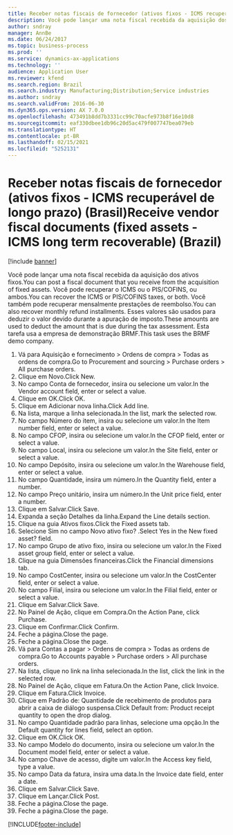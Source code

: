 ```yaml
---
title: Receber notas fiscais de fornecedor (ativos fixos - ICMS recuperável de longo prazo) (Brasil)
description: Você pode lançar uma nota fiscal recebida da aquisição dos ativos fixos.
author: sndray
manager: AnnBe
ms.date: 06/24/2017
ms.topic: business-process
ms.prod: ''
ms.service: dynamics-ax-applications
ms.technology: ''
audience: Application User
ms.reviewer: kfend
ms.search.region: Brazil
ms.search.industry: Manufacturing;Distribution;Service industries
ms.author: sndray
ms.search.validFrom: 2016-06-30
ms.dyn365.ops.version: AX 7.0.0
ms.openlocfilehash: 473491b8dd7b3331cc99c70acfe973b8f16e10d8
ms.sourcegitcommit: eaf330dbee1db96c20d5ac479f007747bea079eb
ms.translationtype: HT
ms.contentlocale: pt-BR
ms.lasthandoff: 02/15/2021
ms.locfileid: "5252131"
---
```

# <a name="receive-vendor-fiscal-documents-fixed-assets---icms-long-term-recoverable-brazil"></a><span data-ttu-id="2dd95-103">Receber notas fiscais de fornecedor (ativos fixos - ICMS recuperável de longo prazo) (Brasil)</span><span class="sxs-lookup"><span data-stu-id="2dd95-103">Receive vendor fiscal documents (fixed assets - ICMS long term recoverable) (Brazil)</span></span>

[!include [banner](../../includes/banner.md)]

<span data-ttu-id="2dd95-104">Você pode lançar uma nota fiscal recebida da aquisição dos ativos fixos.</span><span class="sxs-lookup"><span data-stu-id="2dd95-104">You can post a fiscal document that you receive from the acquisition of fixed assets.</span></span> <span data-ttu-id="2dd95-105">Você pode recuperar o ICMS ou o PIS/COFINS, ou ambos.</span><span class="sxs-lookup"><span data-stu-id="2dd95-105">You can recover the ICMS or PIS/COFINS taxes, or both.</span></span> <span data-ttu-id="2dd95-106">Você também pode recuperar mensalmente prestações de reembolso.</span><span class="sxs-lookup"><span data-stu-id="2dd95-106">You can also recover monthly refund installments.</span></span> <span data-ttu-id="2dd95-107">Esses valores são usados para deduzir o valor devido durante a apuração de imposto.</span><span class="sxs-lookup"><span data-stu-id="2dd95-107">These amounts are used to deduct the amount that is due during the tax assessment.</span></span> <span data-ttu-id="2dd95-108">Esta tarefa usa a empresa de demonstração BRMF.</span><span class="sxs-lookup"><span data-stu-id="2dd95-108">This task uses the BRMF demo company.</span></span>

1. <span data-ttu-id="2dd95-109">Vá para Aquisição e fornecimento > Ordens de compra > Todas as ordens de compra.</span><span class="sxs-lookup"><span data-stu-id="2dd95-109">Go to Procurement and sourcing > Purchase orders > All purchase orders.</span></span>
2. <span data-ttu-id="2dd95-110">Clique em Novo.</span><span class="sxs-lookup"><span data-stu-id="2dd95-110">Click New.</span></span>
3. <span data-ttu-id="2dd95-111">No campo Conta de fornecedor, insira ou selecione um valor.</span><span class="sxs-lookup"><span data-stu-id="2dd95-111">In the Vendor account field, enter or select a value.</span></span>
4. <span data-ttu-id="2dd95-112">Clique em OK.</span><span class="sxs-lookup"><span data-stu-id="2dd95-112">Click OK.</span></span>
5. <span data-ttu-id="2dd95-113">Clique em Adicionar nova linha.</span><span class="sxs-lookup"><span data-stu-id="2dd95-113">Click Add line.</span></span>
6. <span data-ttu-id="2dd95-114">Na lista, marque a linha selecionada.</span><span class="sxs-lookup"><span data-stu-id="2dd95-114">In the list, mark the selected row.</span></span>
7. <span data-ttu-id="2dd95-115">No campo Número do item, insira ou selecione um valor.</span><span class="sxs-lookup"><span data-stu-id="2dd95-115">In the Item number field, enter or select a value.</span></span>
8. <span data-ttu-id="2dd95-116">No campo CFOP, insira ou selecione um valor.</span><span class="sxs-lookup"><span data-stu-id="2dd95-116">In the CFOP field, enter or select a value.</span></span>
9. <span data-ttu-id="2dd95-117">No campo Local, insira ou selecione um valor.</span><span class="sxs-lookup"><span data-stu-id="2dd95-117">In the Site field, enter or select a value.</span></span>
10. <span data-ttu-id="2dd95-118">No campo Depósito, insira ou selecione um valor.</span><span class="sxs-lookup"><span data-stu-id="2dd95-118">In the Warehouse field, enter or select a value.</span></span>
11. <span data-ttu-id="2dd95-119">No campo Quantidade, insira um número.</span><span class="sxs-lookup"><span data-stu-id="2dd95-119">In the Quantity field, enter a number.</span></span>
12. <span data-ttu-id="2dd95-120">No campo Preço unitário, insira um número.</span><span class="sxs-lookup"><span data-stu-id="2dd95-120">In the Unit price field, enter a number.</span></span>
13. <span data-ttu-id="2dd95-121">Clique em Salvar.</span><span class="sxs-lookup"><span data-stu-id="2dd95-121">Click Save.</span></span>
14. <span data-ttu-id="2dd95-122">Expanda a seção Detalhes da linha.</span><span class="sxs-lookup"><span data-stu-id="2dd95-122">Expand the Line details section.</span></span>
15. <span data-ttu-id="2dd95-123">Clique na guia Ativos fixos.</span><span class="sxs-lookup"><span data-stu-id="2dd95-123">Click the Fixed assets tab.</span></span>
16. <span data-ttu-id="2dd95-124">Selecione Sim no campo Novo ativo fixo? .</span><span class="sxs-lookup"><span data-stu-id="2dd95-124">Select Yes in the New fixed asset? field.</span></span>
17. <span data-ttu-id="2dd95-125">No campo Grupo de ativo fixo, insira ou selecione um valor.</span><span class="sxs-lookup"><span data-stu-id="2dd95-125">In the Fixed asset group field, enter or select a value.</span></span>
18. <span data-ttu-id="2dd95-126">Clique na guia Dimensões financeiras.</span><span class="sxs-lookup"><span data-stu-id="2dd95-126">Click the Financial dimensions tab.</span></span>
19. <span data-ttu-id="2dd95-127">No campo CostCenter, insira ou selecione um valor.</span><span class="sxs-lookup"><span data-stu-id="2dd95-127">In the CostCenter field, enter or select a value.</span></span>
20. <span data-ttu-id="2dd95-128">No campo Filial, insira ou selecione um valor.</span><span class="sxs-lookup"><span data-stu-id="2dd95-128">In the Filial field, enter or select a value.</span></span>
21. <span data-ttu-id="2dd95-129">Clique em Salvar.</span><span class="sxs-lookup"><span data-stu-id="2dd95-129">Click Save.</span></span>
22. <span data-ttu-id="2dd95-130">No Painel de Ação, clique em Compra.</span><span class="sxs-lookup"><span data-stu-id="2dd95-130">On the Action Pane, click Purchase.</span></span>
23. <span data-ttu-id="2dd95-131">Clique em Confirmar.</span><span class="sxs-lookup"><span data-stu-id="2dd95-131">Click Confirm.</span></span>
24. <span data-ttu-id="2dd95-132">Feche a página.</span><span class="sxs-lookup"><span data-stu-id="2dd95-132">Close the page.</span></span>
25. <span data-ttu-id="2dd95-133">Feche a página.</span><span class="sxs-lookup"><span data-stu-id="2dd95-133">Close the page.</span></span>
26. <span data-ttu-id="2dd95-134">Vá para Contas a pagar > Ordens de compra > Todas as ordens de compra.</span><span class="sxs-lookup"><span data-stu-id="2dd95-134">Go to Accounts payable > Purchase orders > All purchase orders.</span></span>
27. <span data-ttu-id="2dd95-135">Na lista, clique no link na linha selecionada.</span><span class="sxs-lookup"><span data-stu-id="2dd95-135">In the list, click the link in the selected row.</span></span>
28. <span data-ttu-id="2dd95-136">No Painel de Ação, clique em Fatura.</span><span class="sxs-lookup"><span data-stu-id="2dd95-136">On the Action Pane, click Invoice.</span></span>
29. <span data-ttu-id="2dd95-137">Clique em Fatura.</span><span class="sxs-lookup"><span data-stu-id="2dd95-137">Click Invoice.</span></span>
30. <span data-ttu-id="2dd95-138">Clique em Padrão de: Quantidade de recebimento de produtos para abrir a caixa de diálogo suspensa.</span><span class="sxs-lookup"><span data-stu-id="2dd95-138">Click Default from: Product receipt quantity to open the drop dialog.</span></span>
31. <span data-ttu-id="2dd95-139">No campo Quantidade padrão para linhas, selecione uma opção.</span><span class="sxs-lookup"><span data-stu-id="2dd95-139">In the Default quantity for lines field, select an option.</span></span>
32. <span data-ttu-id="2dd95-140">Clique em OK.</span><span class="sxs-lookup"><span data-stu-id="2dd95-140">Click OK.</span></span>
33. <span data-ttu-id="2dd95-141">No campo Modelo do documento, insira ou selecione um valor.</span><span class="sxs-lookup"><span data-stu-id="2dd95-141">In the Document model field, enter or select a value.</span></span>
34. <span data-ttu-id="2dd95-142">No campo Chave de acesso, digite um valor.</span><span class="sxs-lookup"><span data-stu-id="2dd95-142">In the Access key field, type a value.</span></span>
35. <span data-ttu-id="2dd95-143">No campo Data da fatura, insira uma data.</span><span class="sxs-lookup"><span data-stu-id="2dd95-143">In the Invoice date field, enter a date.</span></span>
36. <span data-ttu-id="2dd95-144">Clique em Salvar.</span><span class="sxs-lookup"><span data-stu-id="2dd95-144">Click Save.</span></span>
37. <span data-ttu-id="2dd95-145">Clique em Lançar.</span><span class="sxs-lookup"><span data-stu-id="2dd95-145">Click Post.</span></span>
38. <span data-ttu-id="2dd95-146">Feche a página.</span><span class="sxs-lookup"><span data-stu-id="2dd95-146">Close the page.</span></span>
39. <span data-ttu-id="2dd95-147">Feche a página.</span><span class="sxs-lookup"><span data-stu-id="2dd95-147">Close the page.</span></span>



[!INCLUDE[footer-include](../../../includes/footer-banner.md)]